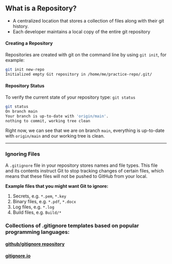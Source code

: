 ## What is a Repository?

* A centralized location that stores a collection of files along with their git history.  
* Each developer maintains a local copy of the entire git repository

#### Creating a Repository

Repositories are created with git on the command line by using `git init`, for example:

```sh
git init new-repo
Initialized empty Git repository in /home/me/practice-repo/.git/
```

#### Repository Status

To verify the current state of your repository type: `git status`

```sh
git status
On branch main
Your branch is up-to-date with 'origin/main'.
nothing to commit, working tree clean
```

Right now, we can see that we are on branch `main`, everything is up-to-date with `origin/main` and our working tree is clean.

---

### Ignoring Files

A `.gitignore` file in your repository stores names and file types. This file and its contents instruct Git to stop tracking changes of certain files, which means that these files will not be pushed to GitHub from your local.

**Example files that you might want Git to ignore:**

1. Secrets, e.g. `*.pem`, `*.key`
1. Binary files, e.g. `*.pdf`, `*.docx`
1. Log files, e.g. `*.log`
1. Build files, e.g. `Build/*`


### Collections of .gitignore templates based on popular programming languages:

#### [github/gitignore repository](https://github.com/github/gitignore)



#### [gitignore.io](https://www.toptal.com/developers/gitignore) 